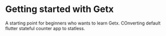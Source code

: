 # Getting started with Getx
A starting point for beginners who wants to learn Getx. COnverting default flutter stateful counter app to statless.
